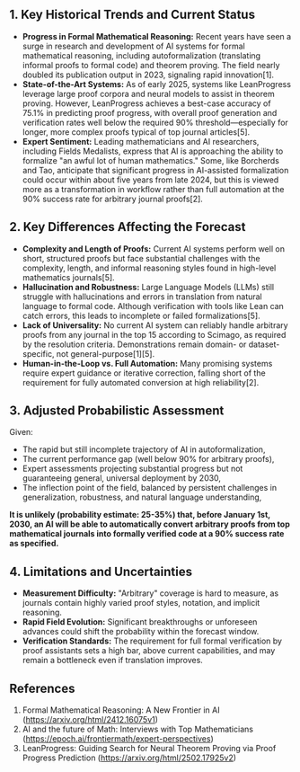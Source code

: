 ## 1. Key Historical Trends and Current Status

- **Progress in Formal Mathematical Reasoning:** Recent years have seen a surge in research and development of AI systems for formal mathematical reasoning, including autoformalization (translating informal proofs to formal code) and theorem proving. The field nearly doubled its publication output in 2023, signaling rapid innovation[1].
- **State-of-the-Art Systems:** As of early 2025, systems like LeanProgress leverage large proof corpora and neural models to assist in theorem proving. However, LeanProgress achieves a best-case accuracy of 75.1% in predicting proof progress, with overall proof generation and verification rates well below the required 90% threshold—especially for longer, more complex proofs typical of top journal articles[5].
- **Expert Sentiment:** Leading mathematicians and AI researchers, including Fields Medalists, express that AI is approaching the ability to formalize "an awful lot of human mathematics." Some, like Borcherds and Tao, anticipate that significant progress in AI-assisted formalization could occur within about five years from late 2024, but this is viewed more as a transformation in workflow rather than full automation at the 90% success rate for arbitrary journal proofs[2].

## 2. Key Differences Affecting the Forecast

- **Complexity and Length of Proofs:** Current AI systems perform well on short, structured proofs but face substantial challenges with the complexity, length, and informal reasoning styles found in high-level mathematics journals[5].
- **Hallucination and Robustness:** Large Language Models (LLMs) still struggle with hallucinations and errors in translation from natural language to formal code. Although verification with tools like Lean can catch errors, this leads to incomplete or failed formalizations[5].
- **Lack of Universality:** No current AI system can reliably handle arbitrary proofs from any journal in the top 15 according to Scimago, as required by the resolution criteria. Demonstrations remain domain- or dataset-specific, not general-purpose[1][5].
- **Human-in-the-Loop vs. Full Automation:** Many promising systems require expert guidance or iterative correction, falling short of the requirement for fully automated conversion at high reliability[2].

## 3. Adjusted Probabilistic Assessment

Given:
- The rapid but still incomplete trajectory of AI in autoformalization,
- The current performance gap (well below 90% for arbitrary proofs),
- Expert assessments projecting substantial progress but not guaranteeing general, universal deployment by 2030,
- The inflection point of the field, balanced by persistent challenges in generalization, robustness, and natural language understanding,

**It is unlikely (probability estimate: 25-35%) that, before January 1st, 2030, an AI will be able to automatically convert arbitrary proofs from top mathematical journals into formally verified code at a 90% success rate as specified.**

## 4. Limitations and Uncertainties

- **Measurement Difficulty:** "Arbitrary" coverage is hard to measure, as journals contain highly varied proof styles, notation, and implicit reasoning.
- **Rapid Field Evolution:** Significant breakthroughs or unforeseen advances could shift the probability within the forecast window.
- **Verification Standards:** The requirement for full formal verification by proof assistants sets a high bar, above current capabilities, and may remain a bottleneck even if translation improves.

## References

1. Formal Mathematical Reasoning: A New Frontier in AI (https://arxiv.org/html/2412.16075v1)
2. AI and the future of Math: Interviews with Top Mathematicians (https://epoch.ai/frontiermath/expert-perspectives)
5. LeanProgress: Guiding Search for Neural Theorem Proving via Proof Progress Prediction (https://arxiv.org/html/2502.17925v2)
